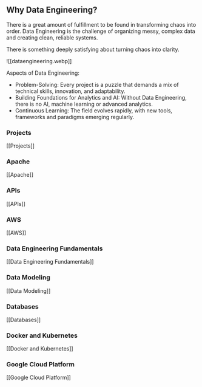 ## Why Data Engineering?
There is a great amount of fulfillment to be found in transforming chaos into order. Data Engineering is the challenge of organizing messy, complex data and creating clean, reliable systems. 

There is something deeply satisfying about turning chaos into clarity.

![[dataengineering.webp]]

Aspects of Data Engineering:
- Problem-Solving: Every project is a puzzle that demands a mix of technical skills, innovation, and adaptability.
- Building Foundations for Analytics and AI: Without Data Engineering, there is no AI, machine learning or advanced analytics. 
- Continuous Learning: The field evolves rapidly, with new tools, frameworks and paradigms emerging regularly. 
### Projects
[[Projects]]
### Apache
[[Apache]]

### APIs
[[APIs]]

### AWS
[[AWS]]


### Data Engineering Fundamentals
[[Data Engineering Fundamentals]]


### Data Modeling
[[Data Modeling]]


### Databases
[[Databases]]


### Docker and Kubernetes
[[Docker and Kubernetes]]


### Google Cloud Platform
[[Google Cloud Platform]]





